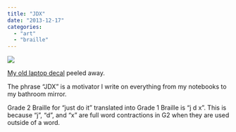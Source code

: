 ```yaml
---
title: "JDX"
date: "2013-12-17"
categories: 
  - "art"
  - "braille"
---
```


[![](/wp-content/uploads/2013/12/2013-12-16-20.50.06.jpg)](/wp-content/uploads/2013/12/2013-12-16-20.50.06.jpg)

[My old laptop decal](/new-mediums-are-cool-stencil-like-vinyl-decals/) peeled away.

The phrase “JDX” is a motivator I write on everything from my notebooks to my bathroom mirror.

Grade 2 Braille for “just do it” translated into Grade 1 Braille is “j d x”. This is because “j”, “d”, and “x” are full word contractions in G2 when they are used outside of a word.

